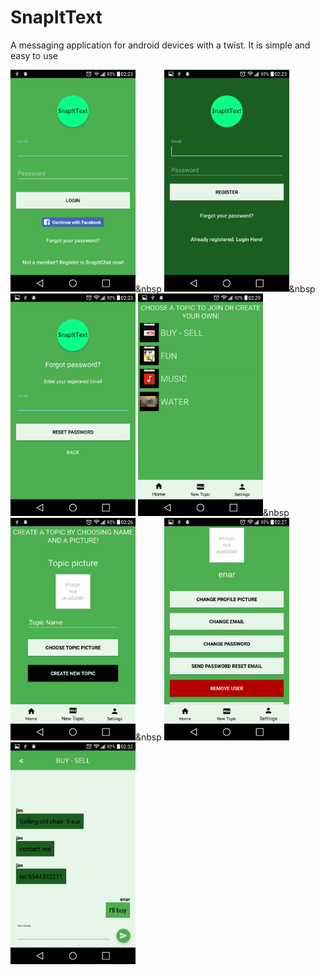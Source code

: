 # SnapItText
A messaging application for android devices with a twist. It is simple and easy to use

<img src="sample_images/login_view.png" width="200"/>&nbsp
<img src="sample_images/register_view.png" width="200"/>&nbsp
<img src="sample_images/forgot_pass_view.png" width="200"/>
<img src="sample_images/home_view.png" width="200"/>&nbsp
<img src="sample_images/create_topic_view.png" width="200"/>&nbsp
<img src="sample_images/settings_view.png" width="200"/>
<img src="sample_images/chat_view.png" width="200"/>